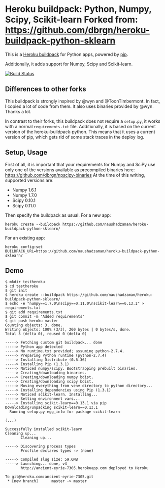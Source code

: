 Heroku buildpack: Python, Numpy, Scipy, Scikit-learn
Forked from: https://github.com/dbrgn/heroku-buildpack-python-sklearn
====================================================

This is a [Heroku buildpack](http://devcenter.heroku.com/articles/buildpacks)
for Python apps, powered by [pip](http://www.pip-installer.org/).

Additionally, it adds support for Numpy, Scipy and Scikit-learn.

[![Build Status](https://secure.travis-ci.org/dbrgn/heroku-buildpack-python-sklearn.png?branch=master)](http://travis-ci.org/dbrgn/heroku-buildpack-python-sklearn)

Differences to other forks
--------------------------

This buildpack is strongly inspired by @wyn and @ToonTimbermont. In fact, I
copied a lot of code from them. It also uses binaries provided by @wyn. Thanks
a lot.

In contrast to their forks, this buildpack does not require a `setup.py`, it
works with a normal `requirements.txt` file. Additionally, it is based on the
current version of the heroku-buildpack-python. This means that it uses a
current version of pip, which gets rid of some stack traces in the deploy log.

Setup, Usage
------------

First of all, it is important that your requirements for Numpy and SciPy use
only one of the versions available as precompiled binaries here:
https://github.com/dbrgn/npscipy-binaries At the time of this writing,
supported versions are:

- Numpy 1.6.1
- Numpy 1.7.0
- Scipy 0.10.1
- Scipy 0.11.0

Then specify the buildpack as usual. For a new app:

    heroku create --buildpack https://github.com/naushadzaman/heroku-buildpack-python-sklearn/

For an existing app:

    heroku config:set BUILDPACK_URL=https://github.com/naushadzaman/heroku-buildpack-python-sklearn/

Demo
----

    $ mkdir testheroku
    $ cd testheroku
    $ git init
    $ heroku create --buildpack https://github.com/naushadzaman/heroku-buildpack-python-sklearn/
    $ echo -e "numpy==1.7.0\nscipy==0.11.0\nscikit-learn==0.13.1" > requirements.txt
    $ git add requirements.txt
    $ git commit -m 'Added requirements'
    $ git push heroku master
    Counting objects: 3, done.
    Writing objects: 100% (3/3), 260 bytes | 0 bytes/s, done.
    Total 3 (delta 0), reused 0 (delta 0)

    -----> Fetching custom git buildpack... done
    -----> Python app detected
    -----> No runtime.txt provided; assuming python-2.7.4.
    -----> Preparing Python runtime (python-2.7.4)
    -----> Installing Distribute (0.6.36)
    -----> Installing Pip (1.3.1)
    -----> Noticed numpy/scipy. Bootstrapping prebuilt binaries.
    -----> Creating/downloading binaries.
    -----> Creating/downloading numpy bdist.
    -----> Creating/downloading scipy bdist.
    -----> Moving everything from venv directory to python directory...
    -----> Installing dependencies using Pip (1.3.1)
    -----> Noticed scikit-learn. Installing...
    -----> Setting environment vars...
    -----> Installing scikit-learn==0.13.1 via pip
    Downloading/unpacking scikit-learn==0.13.1
      Running setup.py egg_info for package scikit-learn

    (...)

    Successfully installed scikit-learn
    Cleaning up...
           Cleaning up...

    -----> Discovering process types
           Procfile declares types -> (none)

    -----> Compiled slug size: 59.6MB
    -----> Launching... done, v4
           http://ancient-eyrie-7305.herokuapp.com deployed to Heroku

    To git@heroku.com:ancient-eyrie-7305.git
     * [new branch]      master -> master
